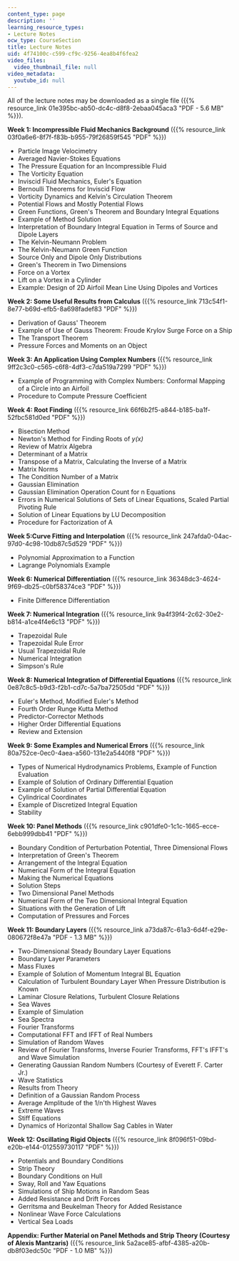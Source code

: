 ```yaml
---
content_type: page
description: ''
learning_resource_types:
- Lecture Notes
ocw_type: CourseSection
title: Lecture Notes
uid: 4f74100c-c599-cf9c-9256-4ea8b4f6fea2
video_files:
  video_thumbnail_file: null
video_metadata:
  youtube_id: null
---
```


All of the lecture notes may be downloaded as a single file ({{% resource_link 01e395bc-ab50-dc4c-d8f8-2ebaa045aca3 "PDF - 5.6 MB" %}}).

**Week 1: Incompressible Fluid Mechanics Background** ({{% resource_link 03f0a6e6-8f7f-f83b-b955-79f26859f545 "PDF" %}})

*   Particle Image Velocimetry
*   Averaged Navier-Stokes Equations
*   The Pressure Equation for an Incompressible Fluid
*   The Vorticity Equation
*   Inviscid Fluid Mechanics, Euler's Equation
*   Bernoulli Theorems for Inviscid Flow
*   Vorticity Dynamics and Kelvin's Circulation Theorem
*   Potential Flows and Mostly Potential Flows
*   Green Functions, Green's Theorem and Boundary Integral Equations
*   Example of Method Solution
*   Interpretation of Boundary Integral Equation in Terms of Source and Dipole Layers
*   The Kelvin-Neumann Problem
*   The Kelvin-Neumann Green Function
*   Source Only and Dipole Only Distributions
*   Green's Theorem in Two Dimensions
*   Force on a Vortex
*   Lift on a Vortex in a Cylinder
*   Example: Design of 2D Airfoil Mean Line Using Dipoles and Vortices

**Week 2: Some Useful Results from Calculus** ({{% resource_link 713c54f1-8e77-b69d-efb5-8a698fadef83 "PDF" %}})

*   Derivation of Gauss' Theorem
*   Example of Use of Gauss Theorem: Froude Krylov Surge Force on a Ship
*   The Transport Theorem
*   Pressure Forces and Moments on an Object

**Week 3: An Application Using Complex Numbers** ({{% resource_link 9ff2c3c0-c565-c6f8-4df3-c7da519a7299 "PDF" %}})

*   Example of Programming with Complex Numbers: Conformal Mapping of a Circle into an Airfoil
*   Procedure to Compute Pressure Coefficient

**Week 4: Root Finding** ({{% resource_link 66f6b2f5-a844-b185-ba1f-52fbc581d0ed "PDF" %}})

*   Bisection Method
*   Newton's Method for Finding Roots of _y(x)_
*   Review of Matrix Algebra
*   Determinant of a Matrix
*   Transpose of a Matrix, Calculating the Inverse of a Matrix
*   Matrix Norms
*   The Condition Number of a Matrix
*   Gaussian Elimination
*   Gaussian Elimination Operation Count for n Equations
*   Errors in Numerical Solutions of Sets of Linear Equations, Scaled Partial Pivoting Rule
*   Solution of Linear Equations by LU Decomposition
*   Procedure for Factorization of A

**Week 5:Curve Fitting and Interpolation** ({{% resource_link 247afda0-04ac-97d0-4c98-10db87c5d529 "PDF" %}})

*   Polynomial Approximation to a Function
*   Lagrange Polynomials Example

**Week 6: Numerical Differentiation** ({{% resource_link 36348dc3-4624-9f69-db25-c0bf58374ce3 "PDF" %}})

*   Finite Difference Differentiation

**Week 7: Numerical Integration** ({{% resource_link 9a4f39f4-2c62-30e2-b814-a1ce4f4e6c13 "PDF" %}})

*   Trapezoidal Rule
*   Trapezoidal Rule Error
*   Usual Trapezoidal Rule
*   Numerical Integration
*   Simpson's Rule

**Week 8: Numerical Integration of Differential Equations** ({{% resource_link 0e87c8c5-b9d3-f2b1-cd7c-5a7ba72505dd "PDF" %}})

*   Euler's Method, Modified Euler's Method
*   Fourth Order Runge Kutta Method
*   Predictor-Corrector Methods
*   Higher Order Differential Equations
*   Review and Extension

**Week 9: Some Examples and Numerical Errors** ({{% resource_link 80a752ce-0ec0-4aea-a560-131e2a5440f8 "PDF" %}})

*   Types of Numerical Hydrodynamics Problems, Example of Function Evaluation
*   Example of Solution of Ordinary Differential Equation
*   Example of Solution of Partial Differential Equation
*   Cylindrical Coordinates
*   Example of Discretized Integral Equation
*   Stability

**Week 10: Panel Methods** ({{% resource_link c901dfe0-1c1c-1665-ecce-6ebb999dbb41 "PDF" %}})

*   Boundary Condition of Perturbation Potential, Three Dimensional Flows
*   Interpretation of Green's Theorem
*   Arrangement of the Integral Equation
*   Numerical Form of the Integral Equation
*   Making the Numerical Equations
*   Solution Steps
*   Two Dimensional Panel Methods
*   Numerical Form of the Two Dimensional Integral Equation
*   Situations with the Generation of Lift
*   Computation of Pressures and Forces

**Week 11: Boundary Layers** ({{% resource_link a73da87c-61a3-6d4f-e29e-080672f8e47a "PDF - 1.3 MB" %}})

*   Two-Dimensional Steady Boundary Layer Equations
*   Boundary Layer Parameters
*   Mass Fluxes
*   Example of Solution of Momentum Integral BL Equation
*   Calculation of Turbulent Boundary Layer When Pressure Distribution is Known
*   Laminar Closure Relations, Turbulent Closure Relations
*   Sea Waves
*   Example of Simulation
*   Sea Spectra
*   Fourier Transforms
*   Computational FFT and IFFT of Real Numbers
*   Simulation of Random Waves
*   Review of Fourier Transforms, Inverse Fourier Transforms, FFT's IFFT's and Wave Simulation
*   Generating Gaussian Random Numbers (Courtesy of Everett F. Carter Jr.)
*   Wave Statistics
*   Results from Theory
*   Definition of a Gaussian Random Process
*   Average Amplitude of the 1/n'th Highest Waves
*   Extreme Waves
*   Stiff Equations
*   Dynamics of Horizontal Shallow Sag Cables in Water

**Week 12: Oscillating Rigid Objects** ({{% resource_link 8f096f51-09bd-e20b-e144-012559730117 "PDF" %}})

*   Potentials and Boundary Conditions
*   Strip Theory
*   Boundary Conditions on Hull
*   Sway, Roll and Yaw Equations
*   Simulations of Ship Motions in Random Seas
*   Added Resistance and Drift Forces
*   Gerritsma and Beukelman Theory for Added Resistance
*   Nonlinear Wave Force Calculations
*   Vertical Sea Loads

**Appendix: Further Material on Panel Methods and Strip Theory (Courtesy of Alexis Mantzaris)** ({{% resource_link 5a2ace85-afbf-4385-a20b-db8f03edc50c "PDF - 1.0 MB" %}})